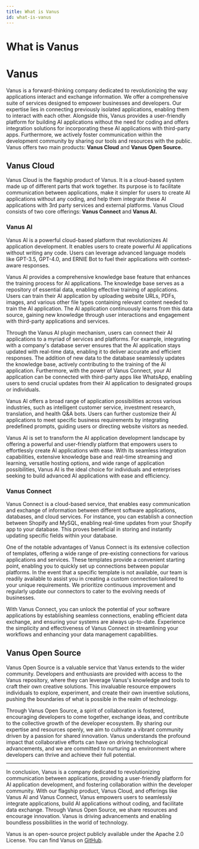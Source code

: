 ```yaml
---
title: What is Vanus
id: what-is-vanus
---
```


# What is Vanus

# Vanus

Vanus is a forward-thinking company dedicated to revolutionizing the way applications interact and exchange information. We offer a comprehensive suite of services designed to empower businesses and developers. Our expertise lies in connecting previously isolated applications, enabling them to interact with each other. Alongside this, Vanus provides a user-friendly platform for building AI applications without the need for coding and offers integration solutions for incorporating these AI applications with third-party apps. Furthermore, we actively foster communication within the development community by sharing our tools and resources with the public.
Vanus offers two main products: **Vanus Cloud** and **Vanus Open Source.**

## Vanus  Cloud

Vanus Cloud is the flagship product of Vanus. It is a cloud-based system made up of different parts that work together. Its purpose is to facilitate communication between applications, make it simpler for users to create AI applications without any coding, and help them integrate these AI applications with 3rd party services and external platforms.
Vanus Cloud consists of two core offerings: **Vanus Connect** and **Vanus AI.**

### Vanus AI

Vanus AI is a powerful cloud-based platform that revolutionizes AI application development. It enables users to create powerful AI applications without writing any code. Users can leverage advanced language models like GPT-3.5, GPT-4.0, and ERNIE Bot to fuel their applications with context-aware responses.

Vanus AI provides a comprehensive knowledge base feature that enhances the training process for AI applications. The knowledge base serves as a repository of essential data, enabling effective training of applications. Users can train their AI application by uploading website URLs, PDFs, images, and various other file types containing relevant content needed to train the AI application. The AI application continuously learns from this data source, gaining new knowledge through user interactions and engagement with third-party applications and services.

Through the Vanus AI plugin mechanism, users can connect their AI applications to a myriad of services and platforms. For example, integrating with a company's database server ensures that the AI application stays updated with real-time data, enabling it to deliver accurate and efficient responses. The addition of new data to the database seamlessly updates the knowledge base, actively contributing to the training of the AI application. Furthermore, with the power of Vanus Connect, your AI application can be connected with third-party apps like WhatsApp, enabling users to send crucial updates from their AI application to designated groups or individuals.

Vanus AI offers a broad range of application possibilities across various industries, such as intelligent customer service, investment research, translation, and health Q&A bots. Users can further customize their AI applications to meet specific business requirements by integrating predefined prompts, guiding users or directing website visitors as needed.

Vanus AI is set to transform the AI application development landscape by offering a powerful and user-friendly platform that empowers users to effortlessly create AI applications with ease. With its seamless integration capabilities, extensive knowledge base and real-time streaming and learning, versatile hosting options, and wide range of application possibilities, Vanus AI is the ideal choice for individuals and enterprises seeking to build advanced AI applications with ease and efficiency.

### Vanus Connect

Vanus Connect is a cloud-based service, that enables easy communication and exchange of information between different software applications, databases, and cloud services. For instance, you can establish a connection between Shopify and MySQL, enabling real-time updates from your Shopify app to your database. This proves beneficial in storing and instantly updating specific fields within your database.

One of the notable advantages of Vanus Connect is its extensive collection of templates, offering a wide range of pre-existing connections for various applications and services. These templates provide a convenient starting point, enabling you to quickly set up connections between popular platforms. In the event that a specific template is not available, our team is readily available to assist you in creating a custom connection tailored to your unique requirements. We prioritize continuous improvement and regularly update our connectors to cater to the evolving needs of businesses.

With Vanus Connect, you can unlock the potential of your software applications by establishing seamless connections, enabling efficient data exchange, and ensuring your systems are always up-to-date. Experience the simplicity and effectiveness of Vanus Connect in streamlining your workflows and enhancing your data management capabilities.

## Vanus Open Source

Vanus Open Source is a valuable service that Vanus extends to the wider community. Developers and enthusiasts are provided with access to the Vanus repository, where they can leverage Vanus's knowledge and tools to craft their own creative solutions. This invaluable resource empowers individuals to explore, experiment, and create their own inventive solutions, pushing the boundaries of what is possible in the realm of technology.

Through Vanus Open Source, a spirit of collaboration is fostered, encouraging developers to come together, exchange ideas, and contribute to the collective growth of the developer ecosystem. By sharing our expertise and resources openly, we aim to cultivate a vibrant community driven by a passion for shared innovation. Vanus understands the profound impact that collaborative efforts can have on driving technological advancements, and we are committed to nurturing an environment where developers can thrive and achieve their full potential.

---
In conclusion, Vanus is a company dedicated to revolutionizing communication between applications, providing a user-friendly platform for AI application development, and fostering collaboration within the developer community. With our flagship product, Vanus Cloud, and offerings like Vanus AI and Vanus Connect, Vanus empowers users to seamlessly integrate applications, build AI applications without coding, and facilitate data exchange. Through Vanus Open Source, we share resources and encourage innovation. Vanus is driving advancements and enabling boundless possibilities in the world of technology.

Vanus is an open-source project publicly available under the Apache 2.0 License. You can find Vanus on [GitHub](https://github.com/vanus-labs/vanus).
